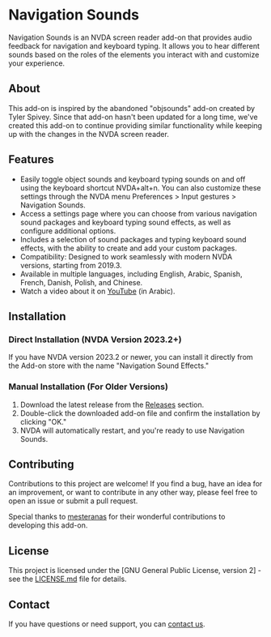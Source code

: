 # Navigation Sounds

Navigation Sounds is an NVDA screen reader add-on that provides audio feedback for navigation and keyboard typing. It allows you to hear different sounds based on the roles of the elements you interact with and customize your experience.

## About

This add-on is inspired by the abandoned "objsounds" add-on created by Tyler Spivey. Since that add-on hasn't been updated for a long time, we've created this add-on to continue providing similar functionality while keeping up with the changes in the NVDA screen reader.

## Features

- Easily toggle object sounds and keyboard typing sounds on and off using the keyboard shortcut NVDA+alt+n. You can also customize these settings through the NVDA menu Preferences > Input gestures > Navigation Sounds.
- Access a settings page where you can choose from various navigation sound packages and keyboard typing sound effects, as well as configure additional options.
- Includes a selection of sound packages and typing keyboard sound effects, with the ability to create and add your custom packages.
- Compatibility: Designed to work seamlessly with modern NVDA versions, starting from 2019.3.
- Available in multiple languages, including English, Arabic, Spanish, French, Danish, Polish, and Chinese.
- Watch a video about it on [YouTube](https://www.youtube.com/watch?v=p-Gw28CDzrA) (in Arabic).

## Installation

### Direct Installation (NVDA Version 2023.2+)

If you have NVDA version 2023.2 or newer, you can install it directly from the Add-on store with the name "Navigation Sound Effects."

### Manual Installation (For Older Versions)

1. Download the latest release from the [Releases](https://github.com/ahmedthebest31/navsounds/releases/) section.
2. Double-click the downloaded add-on file and confirm the installation by clicking "OK."
3. NVDA will automatically restart, and you're ready to use Navigation Sounds.

## Contributing

Contributions to this project are welcome! If you find a bug, have an idea for an improvement, or want to contribute in any other way, please feel free to open an issue or submit a pull request.

Special thanks to [mesteranas](https://github.com/mesteranas/) for their wonderful contributions to developing this add-on.

## License

This project is licensed under the [GNU General Public License, version 2] - see the [LICENSE.md](LICENSE.md) file for details.

## Contact

If you have questions or need support, you can [contact us](mailto:youremail@example.com).
